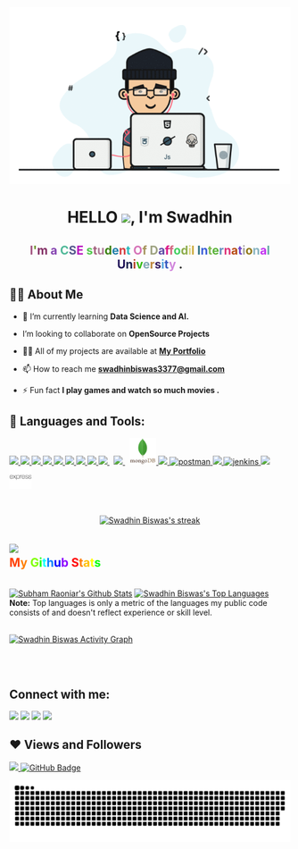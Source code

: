 <a href="https://"><img src="https://raw.githubusercontent.com/swadhinbiswas/lab/main/0_7Q3yvSIv_t0ioJ-Z.gif"/></a>

<h1 align="center">HELLO <img src="https://raw.githubusercontent.com/MartinHeinz/MartinHeinz/master/wave.gif" width="30px">, I'm Swadhin</h1>
<h2 align="center"><font color="#A3558">I</font><font color="#628E1D">'</font><font color="#843066">m</font><font color="#29AC6B"> </font><font color="#8442B">a</font><font color="#9C4A72"> </font><font color="#51B999">C</font><font color="#565A8E">S</font><font color="#B812BF">E</font><font color="#997C66"> </font><font color="#53C94D">s</font><font color="#A5638">t</font><font color="#B07D9A">u</font><font color="#3A8010">d</font><font color="#1F7EA8">e</font><font color="#D63E40">n</font><font color="#29B8BA">t</font><font color="#CA807"> </font><font color="#D673B8">O</font><font color="#A5925B">f</font><font color="#D56DF"> </font><font color="#9DA280">D</font><font color="#5C4AA4">a</font><font color="#DA1585">f</font><font color="#D3658">f</font><font color="#42CF6">o</font><font color="#8CAC4A">d</font><font color="#DBD580">i</font><font color="#CBA838">l</font><font color="#903733"> </font><font color="#296F82">I</font><font color="#385CD6">n</font><font color="#7CB94B">t</font><font color="#57B236">e</font><font color="#638DBD">r</font><font color="#DE3379">n</font><font color="#B6481">a</font><font color="#6D44C9">t</font><font color="#A6A3A0">i</font><font color="#907816">o</font><font color="#87B3C0">n</font><font color="#C130F">a</font><font color="#64ACA4">l</font><font color="#568572"> </font><font color="#1E1057">U</font><font color="#1E2451">n</font><font color="#B44329">i</font><font color="#35BC13">v</font><font color="#80A6B3">e</font><font color="#BD863B">r</font><font color="#392063">s</font><font color="#4EA2DD">i</font><font color="#395BC0">t</font><font color="#D186DC">y</font>
.</h2>


## 🙋‍♂️ About Me



- 🌱 I’m currently learning **Data Science and AI.**

-  I’m looking to collaborate on **OpenSource Projects**

- 👨‍💻 All of my projects are available at **[My Portfolio](https://swadhinbiswas.netlify.app)**

- 📫 How to reach me **swadhinbiswas3377@gmail.com**

- ⚡ Fun fact **I play games and watch so much movies .**

## 🚀 Languages and Tools:


<p align="left"> 
    <a href="https://www.java.com" target="_blank"> <img src="https://img.icons8.com/color/48/000000/java-coffee-cup-logo.png"/> </a>
    <a href="https://reactjs.org/" target="_blank"> <img src="https://img.icons8.com/color/48/000000/react-native.png"/> </a>
    <a href="https://spring.io/projects/spring-boot" target="_blank"> <img src="https://img.icons8.com/color/48/000000/spring-logo.png"/> </a> 
    <a href="https://developer.mozilla.org/en-US/docs/Web/JavaScript" target="_blank"> <img src="https://img.icons8.com/color/48/000000/javascript.png"/> </a> 
    <a href="https://www.w3.org/html/" target="_blank"> <img src="https://img.icons8.com/color/48/000000/html-5.png"/> </a> 
    <a href="https://www.w3schools.com/css/" target="_blank"> <img src="https://img.icons8.com/color/48/000000/css3.png"/> </a> 
    <a href="https://getbootstrap.com" target="_blank"> <img src="https://img.icons8.com/color/48/000000/bootstrap.png"/> </a> 
    <a href="https://www.python.org" target="_blank"> <img src="https://img.icons8.com/color/48/000000/python.png"/> </a> 
    <a style="padding-right:8px;" href="https://nodejs.org" target="_blank"> <img src="https://img.icons8.com/color/48/000000/nodejs.png"/> </a> 
    <a style="padding-right:8px;" href="https://www.mysql.com/" target="_blank"> <img src="https://img.icons8.com/fluent/50/000000/mysql-logo.png"/> </a>
    <a href="https://www.mongodb.com/" target="_blank"> <img src="https://raw.githubusercontent.com/devicons/devicon/master/icons/mongodb/mongodb-original-wordmark.svg" alt="mongodb" width="48" height="48"/> </a> 
    <a href="https://firebase.google.com/" target="_blank"> <img src="https://img.icons8.com/color/48/000000/firebase.png"/> </a> 
    <a href="https://postman.com" target="_blank"> <img src="https://www.vectorlogo.zone/logos/getpostman/getpostman-icon.svg" alt="postman" width="45" height="45"/> </a>   
    <a href="https://git-scm.com/" target="_blank"> <img src="https://img.icons8.com/color/48/000000/git.png"/> </a> 
    <a href="https://www.jenkins.io" target="_blank"> <img src="https://www.vectorlogo.zone/logos/jenkins/jenkins-icon.svg" alt="jenkins" width="48" height="48"/> </a> 
    <a href="https://redux.js.org" target="_blank"> <img src="https://img.icons8.com/color/48/000000/redux.png"/> </a>
    <a href="https://expressjs.com" target="_blank"> <img src="https://raw.githubusercontent.com/devicons/devicon/master/icons/express/express-original-wordmark.svg" alt="express" width="40" height="40"/> </a>
</p>

<!-- [![React Badge](https://img.shields.io/badge/-React-61DBFB?style=for-the-badge&labelColor=black&logo=react&logoColor=61DBFB)](#)  [![Javascript Badge](https://img.shields.io/badge/-Javascript-F0DB4F?style=for-the-badge&labelColor=black&logo=javascript&logoColor=F0DB4F)](#) [![Typescript Badge](https://img.shields.io/badge/-Typescript-007acc?style=for-the-badge&labelColor=black&logo=typescript&logoColor=007acc)](#) [![Nodejs Badge](https://img.shields.io/badge/-Nodejs-3C873A?style=for-the-badge&labelColor=black&logo=node.js&logoColor=3C873A)](#) [![GraphQL Badge](https://img.shields.io/badge/-GraphQl-e535ab?style=for-the-badge&labelColor=black&logo=node.js&logoColor=e535ab)](#) -->
<br/>

<p align="center">
    <a href="https://github.com/swadhinbiswas/github-readme-streak-stats">
        <img title="🔥 Get streak stats for your profile at git.io/streak-stats" alt="Swadhin Biswas's streak" src="https://github-readme-streak-stats.herokuapp.com/?user=swadhinbiswas&theme=black-ice&hide_border=true&stroke=0000&background=060A0CD0"/>
    </a>
</p>

## <img src="https://img.icons8.com/external-flatart-icons-lineal-color-flatarticons/64/000000/external-graph-marketing-growth-flatart-icons-lineal-color-flatarticons-3.png"/> <div><span style="color: #ff0000"> </span><span style="color: #ff4000">M</span><span style="color: #ff7f00">y</span><span style="color: #ffff00"> </span><span style="color: #80ff00">G</span><span style="color: #00ff00">i</span><span style="color: #00ffff">t</span><span style="color: #0080ff">h</span><span style="color: #0000ff">u</span><span style="color: #8b00ff">b</span><span style="color: #c50080"> </span><span style="color: #ff0000">S</span><span style="color: #ff7f00">t</span><span style="color: #ffbf00">a</span><span style="color: #ffff00">t</span><span style="color: #00ff00">s</span></div>

  <br/>
    <a href="https://github.com/swadhinbiswas/github-readme-stats"><img alt="Subham Raoniar's Github Stats" src="https://github-readme-stats.vercel.app/api?username=swadhinbiswas&show_icons=true&count_private=true&theme=react&hide_border=true&bg_color=0D1117" /></a>
  <a href="https://github.com/swadhinbiswas/github-readme-stats"><img alt="Swadhin Biswas's Top Languages" src="https://github-readme-stats.vercel.app/api/top-langs/?username=swadhinbiswas&langs_count=8&count_private=true&layout=compact&theme=react&hide_border=true&bg_color=0D1117" /></a>
  <br/>
  <b>Note:</b> Top languages is only a metric of the languages my public code consists of and doesn't reflect experience or skill level.


<br/>
<br/>

[![Swadhin Biswas Activity Graph](https://github-readme-activity-graph.cyclic.app/graph?username=swadhinbiswas&bg_color=000000&color=f0e800&line=e60000&point=000000&area=true&hide_border=true)](https://github.com/ashutosh00710/github-readme-activity-graph)

<br/>
<br/>

## Connect with me:
<p align="right">

<a href = "https://www.linkedin.com/in/swadh1n/"><img src="https://img.icons8.com/cute-clipart/64/228BE6/linkedin.png"/></a>
<a href = "https://twitter.com/swadh1n"><img src="https://img.icons8.com/cotton/64/000000/twitter.png"/></a>
<a href = "https://www.instagram.com/swadh1n/"><img src="https://img.icons8.com/cotton/64/000000/instagram-new.png"/></a>
<a href = "https://www.youtube.com/channel/UCYQPj2SZ9ZmATH_wwHOTcbQ"><img src="https://img.icons8.com/cotton/64/000000/youtube.png"/></a>


</p>

## ❤ Views and Followers
<a href="https://github.com/swadhinbiswas/github-profile-views-counter">
    <img src="https://komarev.com/ghpvc/?username=swadhinbiswas">
</a>
<a href="https://github.com/swadhinbiswas?tab=followers"><img src="https://img.shields.io/github/followers/swadhinbiswas?label=Followers&style=social" alt="GitHub Badge"></a>




<a href="https://"><img src="https://raw.githubusercontent.com/swadhinbiswas/code/main/github-contribution-grid-snake.svg"/></a>
